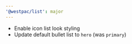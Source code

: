```yaml
---
'@westpac/list': major
---
```


- Enable icon list look styling
- Update default bullet list to `hero` (was `primary`)
